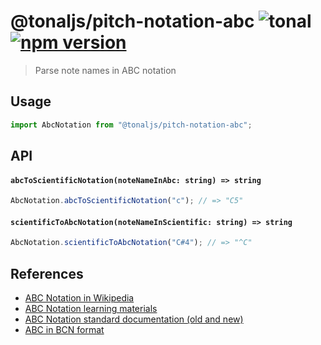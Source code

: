 # @tonaljs/pitch-notation-abc ![tonal](https://img.shields.io/badge/@tonaljs-pitch_notation_abc-yellow.svg?style=flat-square) [![npm version](https://img.shields.io/npm/v/@tonaljs/pitch-notation-abc.svg?style=flat-square)](https://www.npmjs.com/package/@tonaljs/pitch-notation-scientific)

> Parse note names in ABC notation

## Usage

```js
import AbcNotation from "@tonaljs/pitch-notation-abc";
```

## API

#### `abcToScientificNotation(noteNameInAbc: string) => string`

```js
AbcNotation.abcToScientificNotation("c"); // => "C5"
```

#### `scientificToAbcNotation(noteNameInScientific: string) => string`

```js
AbcNotation.scientificToAbcNotation("C#4"); // => "^C"
```

## References

- [ABC Notation in Wikipedia](https://en.wikipedia.org/wiki/ABC_notation)
- [ABC Notation learning materials](https://abcnotation.com/learn)
- [ABC Notation standard documentation (old and new)](https://abcnotation.com/wiki/abc:standard)
- [ABC in BCN format](https://web.archive.org/web/20080309023424/http://www.norbeck.nu/abc/abcbnf.htm)
